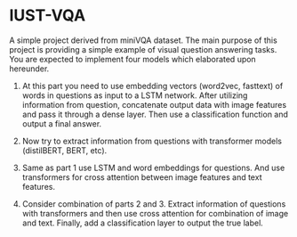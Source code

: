 # IUST-VQA
A simple project derived from miniVQA dataset. The main purpose of this project is providing a simple example of visual question answering tasks. You are expected to implement four models which elaborated upon hereunder.
1. At this part you need to use embedding vectors (word2vec, fasttext) of words in questions as input to a LSTM network. After utilizing information from question, concatenate output data with image features and pass it through a dense layer. Then use a classification function and output a final answer.

2. Now try to extract information from questions with transformer models (distilBERT, BERT, etc).

3. Same as part 1 use LSTM and word embeddings for questions. And use transformers for cross attention between image features and text features.

4. Consider combination of parts 2 and 3. Extract information of questions with transformers and then use cross attention for combination of image and text. Finally, add a classification layer to output the true label.
